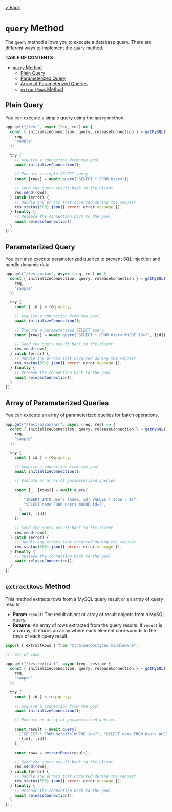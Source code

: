 [> Back](./TRALSEMYSQL.md.md)

# `query` Method

The `query` method allows you to execute a database query. There are different ways to implement the `query` method.

**TABLE OF CONTENTS**

- [`query` Method](#query-method)
  - [Plain Query](#plain-query)
  - [Parameterized Query](#parameterized-query)
  - [Array of Parameterized Queries](#array-of-parameterized-queries)
  - [`extractRows` Method](#extractrows-method)

## Plain Query

You can execute a simple query using the `query` method.

```javascript
app.get("/test", async (req, res) => {
  const { initializeConnection, query, releaseConnection } = getMySQL(
    req,
    "sample"
  );

  try {
    // Acquire a connection from the pool
    await initializeConnection();

    // Execute a simple SELECT query
    const [rows] = await query("SELECT * FROM Users");

    // Send the query result back to the client
    res.send(rows);
  } catch (error) {
    // Handle any errors that occurred during the request
    res.status(500).json({ error: error.message });
  } finally {
    // Release the connection back to the pool
    await releaseConnection();
  }
});
```

## Parameterized Query

You can also execute parameterized queries to prevent SQL injection and handle dynamic data.

```javascript
app.get("/test/param", async (req, res) => {
  const { initializeConnection, query, releaseConnection } = getMySQL(
    req,
    "sample"
  );

  try {
    const { id } = req.query;

    // Acquire a connection from the pool
    await initializeConnection();

    // Execute a parameterized SELECT query
    const [rows] = await query("SELECT * FROM Users WHERE id=?", [id]);

    // Send the query result back to the client
    res.send(rows);
  } catch (error) {
    // Handle any errors that occurred during the request
    res.status(500).json({ error: error.message });
  } finally {
    // Release the connection back to the pool
    await releaseConnection();
  }
});
```

## Array of Parameterized Queries

You can execute an array of parameterized queries for batch operations.

```javascript
app.get("/test/param/arr", async (req, res) => {
  const { initializeConnection, query, releaseConnection } = getMySQL(
    req,
    "sample"
  );

  try {
    const { id } = req.query;

    // Acquire a connection from the pool
    await initializeConnection();

    // Execute an array of parameterized queries

    const [_, [rows]] = await query(
      [
        "INSERT INTO Users (name, id) VALUES ('John', 1)",
        "SELECT name FROM Users WHERE id=?",
      ],
      [null, [id]]
    );

    // Send the query result back to the client
    res.send(rows);
  } catch (error) {
    // Handle any errors that occurred during the request
    res.status(500).json({ error: error.message });
  } finally {
    // Release the connection back to the pool
    await releaseConnection();
  }
});
```

## `extractRows` Method

This method extracts rows from a MySQL query result or an array of query results.

- **Param** `result`: The result object or array of result objects from a MySQL query.
- **Returns**: An array of rows extracted from the query results. If `result` is an array, it returns an array where each element corresponds to the rows of each query result.

```javascript
import { extractRows } from "@tralse/postgres-middleware";

// rest of code

app.get("/test/extract", async (req, res) => {
  const { initializeConnection, query, releaseConnection } = getMySQL(
    req,
    "sample"
  );

  try {
    const { id } = req.query;

    // Acquire a connection from the pool
    await initializeConnection();

    // Execute an array of parameterized queries

    const result = await query(
      ["SELECT * FROM Details WHERE id=?", "SELECT name FROM Users WHERE id=?"],
      [[id], [id]]
    );

    const rows = extractRows(result);

    // Send the query result back to the client
    res.send(rows);
  } catch (error) {
    // Handle any errors that occurred during the request
    res.status(500).json({ error: error.message });
  } finally {
    // Release the connection back to the pool
    await releaseConnection();
  }
});
```
